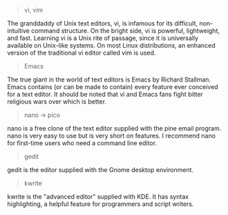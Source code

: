 
> vi, vim

The granddaddy of Unix text editors, vi, is infamous for its difficult, non-intuitive command structure. On the bright side, vi is powerful, lightweight, and fast. Learning vi is a Unix rite of passage, since it is universally available on Unix-like systems. On most Linux distributions, an enhanced version of the traditional vi editor called vim is used.


> Emacs

The true giant in the world of text editors is Emacs by Richard Stallman. Emacs contains (or can be made to contain) every feature ever conceived for a text editor. It should be noted that vi and Emacs fans fight bitter religious wars over which is better.



> nano ->  pico

nano is a free clone of the text editor supplied with the pine email program. nano is very easy to use but is very short on features. I recommend nano for first-time users who need a command line editor.



> gedit

gedit is the editor supplied with the Gnome desktop environment.



> kwrite

kwrite is the "advanced editor" supplied with KDE. It has syntax highlighting, a helpful feature for programmers and script writers.



